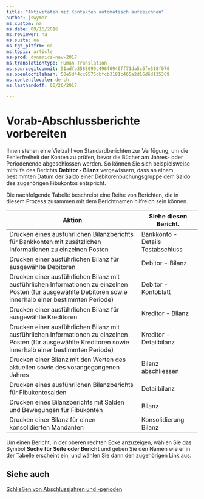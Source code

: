```yaml
---
title: "Aktivitäten mit Kontakten automatisch aufzeichnen"
author: jswymer
ms.custom: na
ms.date: 09/16/2016
ms.reviewer: na
ms.suite: na
ms.tgt_pltfrm: na
ms.topic: article
ms-prod: dynamics-nav-2017
ms.translationtype: Human Translation
ms.sourcegitcommit: 51adfb3588099c496f0946ff71da5c6fe518f070
ms.openlocfilehash: 50e5d44cc9575dbfcb3181c465e2d16d6d135369
ms.contentlocale: de-ch
ms.lasthandoff: 06/26/2017

---
```

# <a name="prepare-pre-closing-reports"></a>Vorab-Abschlussberichte vorbereiten
Ihnen stehen eine Vielzahl von Standardberichten zur Verfügung, um die Fehlerfreiheit der Konten zu prüfen, bevor die Bücher am Jahres- oder Periodenende abgeschlossen werden. So können Sie sich beispielsweise mithilfe des Berichts **Debitor - Bilanz** vergewissern, dass an einem bestimmten Datum der Saldo einer Debitorenbuchungsgruppe dem Saldo des zugehörigen Fibukontos entspricht.

Die nachfolgende Tabelle beschreibt eine Reihe von Berichten, die in diesem Prozess zusammen mit dem Berichtnamen hilfreich sein können.

|Aktion     |Siehe diesen Bericht.       |
|-------|----------------------|
|Drucken eines ausführlichen Bilanzberichts für Bankkonten mit zusätzlichen Informationen zu einzelnen Posten|Bankkonto - Details Testabschluss|
|Drucken einer ausführlichen Bilanz für ausgewählte Debitoren|Debitor - Bilanz|
|Drucken einer ausführlichen Bilanz mit ausführlichen Informationen zu einzelnen Posten (für ausgewählte Debitoren sowie innerhalb einer bestimmten Periode)|Debitor - Kontoblatt|
|Drucken einer ausführlichen Bilanz für ausgewählte Kreditoren|Kreditor - Bilanz|
|Drucken einer ausführlichen Bilanz mit ausführlichen Informationen zu einzelnen Posten (für ausgewählte Kreditoren sowie innerhalb einer bestimmten Periode)|Kreditor - Detailbilanz|
|Drucken einer Bilanz mit den Werten des aktuellen sowie des vorangegangenen Jahres|Bilanz abschliessen|
|Drucken eines ausführlichen Bilanzberichts für Fibukontosalden|Detailbilanz|
|Drucken eines Bilanzberichts mit Salden und Bewegungen für Fibukonten|Bilanz|
|Drucken einer Bilanz für einen konsolidierten Mandanten|Konsolidierung Bilanz|
Um einen Bericht, in der oberen rechten Ecke anzuzeigen, wählen Sie das Symbol **Suche für Seite oder Bericht** und geben Sie den Namen wie er in der Tabelle erscheint ein, und wählen Sie dann den zugehörigen Link aus.

## <a name="see-also"></a>Siehe auch
[Schließen von Abschlussjahren und -perioden](year-close-years-periods.md)


